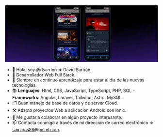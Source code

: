 ![Foto proyecto](/cap_dj.jpg)

- 👋 Hola, soy @dsarrion => David Sarrión.
- 👀 Desarrollador Web Full Stack.
- 🌱 Siempre en continuo aprendizaje para estar al dia de las nuevas tecnologías.
- 📚​ **Lenguajes**: Html, CSS, JavaScript, TypeScript, PHP, SQL - **Frameworks**: Angular, Laravel, Tailwind, Astro, MySQL.
- ​​🗂️​ Buen manejo de base de datos y de server Cloud.
- ​🛠️​ Adapto proyectos Web a aplicacion Android con Ionic.
- 💞️ Me gustaria colaborar en algún proyecto interesante.
- 📫 Contacta conmigo a través de mi dirección de correo electrónico => samidas86@gmail.com.

<!---
dsarrion/dsarrion is a ✨ special ✨ repository because its `README.md` (this file) appears on your GitHub profile.
You can click the Preview link to take a look at your changes.
--->

